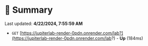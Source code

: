 # 📖 Summary
Last updated: **4/22/2024, 7:55:59 AM**

- `GET` [https://jupiterlab-render-0pdn.onrender.com/lab?](https://jupiterlab-render-0pdn.onrender.com/lab?) - **Up** (184ms)
